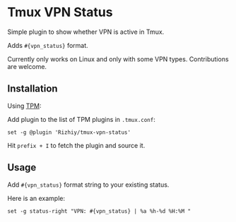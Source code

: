 # Tmux VPN Status
Simple plugin to show whether VPN is active in Tmux.

Adds `#{vpn_status}` format.

Currently only works on Linux and only with some VPN types.
Contributions are welcome.

## Installation
Using [TPM](https://github.com/tmux-plugins/tpm):

Add plugin to the list of TPM plugins in `.tmux.conf`:

    set -g @plugin 'Rizhiy/tmux-vpn-status'

Hit `prefix + I` to fetch the plugin and source it.

## Usage
Add `#{vpn_status}` format string to your existing status.

Here is an example:

    set -g status-right "VPN: #{vpn_status} | %a %h-%d %H:%M "
